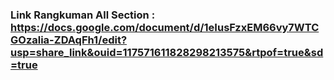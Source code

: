 ### Link Rangkuman All Section : https://docs.google.com/document/d/1eIusFzxEM66vy7WTCGOzalia-ZDAqFh1/edit?usp=share_link&ouid=117571611828298213575&rtpof=true&sd=true
